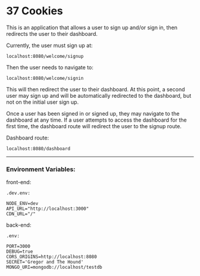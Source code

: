 # 37 Cookies

This is an application that allows a user to sign up and/or sign in, then redirects the user to their dashboard.

Currently, the user must sign up at:
```
localhost:8080/welcome/signup
```

Then the user needs to navigate to:
```
localhost:8080/welcome/signin
```

This will then redirect the user to their dashboard. At this point, a second user may sign up and will be automatically redirected to the dashboard, but not on the initial user sign up.

Once a user has been signed in or signed up, they may navigate to the dashboard at any time. If a user attempts to access the dashboard for the first time, the dashboard route will redirect the user to the signup route.

Dashboard route:
```
localhost:8080/dashboard
```

---

### Environment Variables:

front-end:
```
.dev.env:

NODE_ENV=dev
API_URL="http://localhost:3000"
CDN_URL="/"
```

back-end:
```
.env:

PORT=3000
DEBUG=true
CORS_ORIGINS=http://localhost:8080
SECRET='Gregor and The Hound'
MONGO_URI=mongodb://localhost/testdb
```
